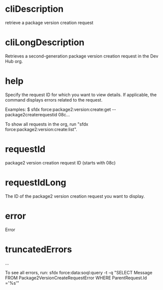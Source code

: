 # cliDescription

retrieve a package version creation request

# cliLongDescription

Retrieves a second-generation package version creation request in the Dev Hub org.

# help

Specify the request ID for which you want to view details. If applicable, the command displays errors related to the request.

Examples:
$ sfdx force:package2:version:create:get --package2createrequestid 08c...

To show all requests in the org, run "sfdx force:package2:version:create:list".

# requestId

package2 version creation request ID (starts with 08c)

# requestIdLong

The ID of the package2 version creation request you want to display.

# error

Error

# truncatedErrors

...

To see all errors, run: sfdx force:data:soql:query -t -q "SELECT Message FROM Package2VersionCreateRequestError WHERE ParentRequest.Id ='%s'"
